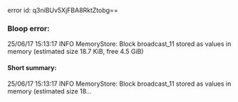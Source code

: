 error id: q3niBUv5XjFBA8RktZtobg==
### Bloop error:

25/06/17 15:13:17 INFO MemoryStore: Block broadcast_11 stored as values in memory (estimated size 18.7 KiB, free 4.5 GiB)
#### Short summary: 

25/06/17 15:13:17 INFO MemoryStore: Block broadcast_11 stored as values in memory (estimated size 18...